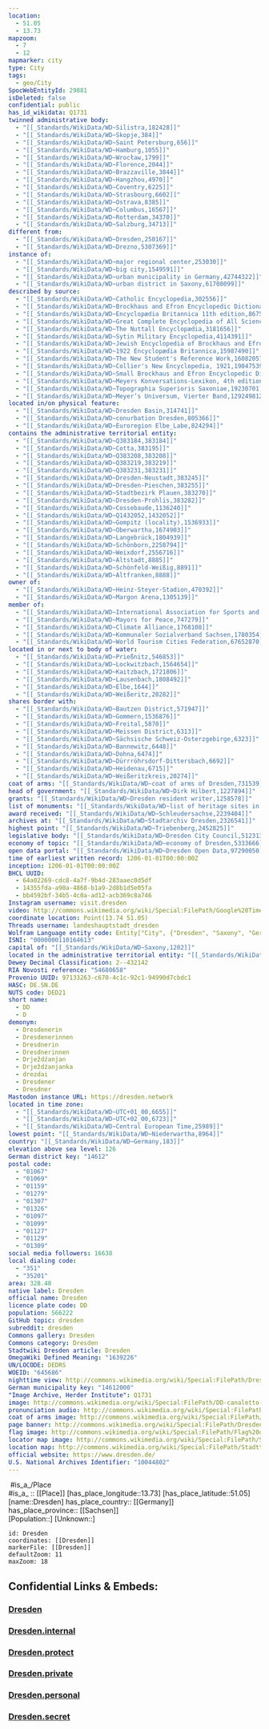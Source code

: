 ```yaml
---
location:
  - 51.05
  - 13.73
mapzoom:
  - 7
  - 12
mapmarker: city
type: City
tags:
  - geo/City
SpocWebEntityId: 29881
isDeleted: false
confidential: public
has_id_wikidata: Q1731
twinned administrative body:
  - "[[_Standards/WikiData/WD~Silistra,182428]]"
  - "[[_Standards/WikiData/WD~Skopje,384]]"
  - "[[_Standards/WikiData/WD~Saint Petersburg,656]]"
  - "[[_Standards/WikiData/WD~Hamburg,1055]]"
  - "[[_Standards/WikiData/WD~Wrocław,1799]]"
  - "[[_Standards/WikiData/WD~Florence,2044]]"
  - "[[_Standards/WikiData/WD~Brazzaville,3844]]"
  - "[[_Standards/WikiData/WD~Hangzhou,4970]]"
  - "[[_Standards/WikiData/WD~Coventry,6225]]"
  - "[[_Standards/WikiData/WD~Strasbourg,6602]]"
  - "[[_Standards/WikiData/WD~Ostrava,8385]]"
  - "[[_Standards/WikiData/WD~Columbus,16567]]"
  - "[[_Standards/WikiData/WD~Rotterdam,34370]]"
  - "[[_Standards/WikiData/WD~Salzburg,34713]]"
different from:
  - "[[_Standards/WikiData/WD~Dresden,250167]]"
  - "[[_Standards/WikiData/WD~Drezno,5307369]]"
instance of:
  - "[[_Standards/WikiData/WD~major regional center,253030]]"
  - "[[_Standards/WikiData/WD~big city,1549591]]"
  - "[[_Standards/WikiData/WD~urban municipality in Germany,42744322]]"
  - "[[_Standards/WikiData/WD~urban district in Saxony,61708099]]"
described by source:
  - "[[_Standards/WikiData/WD~Catholic Encyclopedia,302556]]"
  - "[[_Standards/WikiData/WD~Brockhaus and Efron Encyclopedic Dictionary,602358]]"
  - "[[_Standards/WikiData/WD~Encyclopædia Britannica 11th edition,867541]]"
  - "[[_Standards/WikiData/WD~Great Complete Encyclopedia of All Sciences and Arts,1547546]]"
  - "[[_Standards/WikiData/WD~The Nuttall Encyclopædia,3181656]]"
  - "[[_Standards/WikiData/WD~Sytin Military Encyclopedia,4114391]]"
  - "[[_Standards/WikiData/WD~Jewish Encyclopedia of Brockhaus and Efron,4173137]]"
  - "[[_Standards/WikiData/WD~1922 Encyclopædia Britannica,15987490]]"
  - "[[_Standards/WikiData/WD~The New Student's Reference Work,16082057]]"
  - "[[_Standards/WikiData/WD~Collier's New Encyclopedia, 1921,19047539]]"
  - "[[_Standards/WikiData/WD~Small Brockhaus and Efron Encyclopedic Dictionary,19180675]]"
  - "[[_Standards/WikiData/WD~Meyers Konversations-Lexikon, 4th edition (1885–1890),19219752]]"
  - "[[_Standards/WikiData/WD~Topographia Superioris Saxoniae,19230701]]"
  - "[[_Standards/WikiData/WD~Meyer’s Universum, Vierter Band,129249812]]"
located in/on physical feature:
  - "[[_Standards/WikiData/WD~Dresden Basin,314741]]"
  - "[[_Standards/WikiData/WD~conurbation Dresden,805366]]"
  - "[[_Standards/WikiData/WD~Euroregion Elbe_Labe,824294]]"
contains the administrative territorial entity:
  - "[[_Standards/WikiData/WD~Q383184,383184]]"
  - "[[_Standards/WikiData/WD~Cotta,383195]]"
  - "[[_Standards/WikiData/WD~Q383208,383208]]"
  - "[[_Standards/WikiData/WD~Q383219,383219]]"
  - "[[_Standards/WikiData/WD~Q383231,383231]]"
  - "[[_Standards/WikiData/WD~Dresden-Neustadt,383245]]"
  - "[[_Standards/WikiData/WD~Dresden-Pieschen,383255]]"
  - "[[_Standards/WikiData/WD~Stadtbezirk Plauen,383270]]"
  - "[[_Standards/WikiData/WD~Dresden-Prohlis,383282]]"
  - "[[_Standards/WikiData/WD~Cossebaude,1136240]]"
  - "[[_Standards/WikiData/WD~Q1432052,1432052]]"
  - "[[_Standards/WikiData/WD~Gompitz (locality),1536933]]"
  - "[[_Standards/WikiData/WD~Oberwartha,1674903]]"
  - "[[_Standards/WikiData/WD~Langebrück,1804939]]"
  - "[[_Standards/WikiData/WD~Schönborn,2258794]]"
  - "[[_Standards/WikiData/WD~Weixdorf,2556716]]"
  - "[[_Standards/WikiData/WD~Altstadt,8885]]"
  - "[[_Standards/WikiData/WD~Schönfeld-Weißig,8891]]"
  - "[[_Standards/WikiData/WD~Altfranken,8888]]"
owner of:
  - "[[_Standards/WikiData/WD~Heinz-Steyer-Stadion,470392]]"
  - "[[_Standards/WikiData/WD~Margon Arena,1305139]]"
member of:
  - "[[_Standards/WikiData/WD~International Association for Sports and Leisure Facilities,475646]]"
  - "[[_Standards/WikiData/WD~Mayors for Peace,747279]]"
  - "[[_Standards/WikiData/WD~Climate Alliance,1768108]]"
  - "[[_Standards/WikiData/WD~Kommunaler Sozialverband Sachsen,1780354]]"
  - "[[_Standards/WikiData/WD~World Tourism Cities Federation,67652870]]"
located in or next to body of water:
  - "[[_Standards/WikiData/WD~Prießnitz,546853]]"
  - "[[_Standards/WikiData/WD~Lockwitzbach,1564654]]"
  - "[[_Standards/WikiData/WD~Kaitzbach,1721806]]"
  - "[[_Standards/WikiData/WD~Lausenbach,1808492]]"
  - "[[_Standards/WikiData/WD~Elbe,1644]]"
  - "[[_Standards/WikiData/WD~Weißeritz,20282]]"
shares border with:
  - "[[_Standards/WikiData/WD~Bautzen District,571947]]"
  - "[[_Standards/WikiData/WD~Gommern,1536876]]"
  - "[[_Standards/WikiData/WD~Freital,5870]]"
  - "[[_Standards/WikiData/WD~Meissen District,6313]]"
  - "[[_Standards/WikiData/WD~Sächsische Schweiz-Osterzgebirge,6323]]"
  - "[[_Standards/WikiData/WD~Bannewitz,6448]]"
  - "[[_Standards/WikiData/WD~Dohna,6474]]"
  - "[[_Standards/WikiData/WD~Dürrröhrsdorf-Dittersbach,6692]]"
  - "[[_Standards/WikiData/WD~Heidenau,6715]]"
  - "[[_Standards/WikiData/WD~Weißeritzkreis,20274]]"
coat of arms: "[[_Standards/WikiData/WD~coat of arms of Dresden,731539]]"
head of government: "[[_Standards/WikiData/WD~Dirk Hilbert,1227894]]"
grants: "[[_Standards/WikiData/WD~Dresden resident writer,1258578]]"
list of monuments: "[[_Standards/WikiData/WD~list of heritage sites in Dresden,1842110]]"
award received: "[[_Standards/WikiData/WD~Schleudersachse,2239404]]"
archives at: "[[_Standards/WikiData/WD~Stadtarchiv Dresden,2326541]]"
highest point: "[[_Standards/WikiData/WD~Triebenberg,2452825]]"
legislative body: "[[_Standards/WikiData/WD~Dresden City Council,5123134]]"
economy of topic: "[[_Standards/WikiData/WD~economy of Dresden,5333666]]"
open data portal: "[[_Standards/WikiData/WD~Dresden Open Data,97290050]]"
time of earliest written record: 1206-01-01T00:00:00Z
inception: 1206-01-01T00:00:00Z
BHCL UUID:
  - 64a02269-cdc8-4a7f-9b4d-283aaec0d5df
  - 14355fda-a90a-4868-b1a9-2d8b1d5e05fa
  - bb4592bf-34b5-4c0a-ad12-acb369c8a746
Instagram username: visit.dresden
video: http://commons.wikimedia.org/wiki/Special:FilePath/Google%20Timelapse-%20Dresden%2C%20Germany.webm
coordinate location: Point(13.74 51.05)
Threads username: landeshauptstadt_dresden
Wolfram Language entity code: Entity["City", {"Dresden", "Saxony", "Germany"}]
ISNI: "0000000110164613"
capital of: "[[_Standards/WikiData/WD~Saxony,1202]]"
located in the administrative territorial entity: "[[_Standards/WikiData/WD~Saxony,1202]]"
Dewey Decimal Classification: 2--432142
RIA Novosti reference: "54680658"
Provenio UUID: 97133263-c670-4c1c-92c1-94990d7cbdc1
HASC: DE.SN.DE
NUTS code: DED21
short name:
  - DD
  - D
demonym:
  - Dresdenerin
  - Dresdenerinnen
  - Dresdnerin
  - Dresdnerinnen
  - Drježdźanjan
  - Drježdźanjanka
  - drezdai
  - Dresdener
  - Dresdner
Mastodon instance URL: https://dresden.network
located in time zone:
  - "[[_Standards/WikiData/WD~UTC+01_00,6655]]"
  - "[[_Standards/WikiData/WD~UTC+02_00,6723]]"
  - "[[_Standards/WikiData/WD~Central European Time,25989]]"
lowest point: "[[_Standards/WikiData/WD~Niederwartha,8964]]"
country: "[[_Standards/WikiData/WD~Germany,183]]"
elevation above sea level: 126
German district key: "14612"
postal code:
  - "01067"
  - "01069"
  - "01159"
  - "01279"
  - "01307"
  - "01326"
  - "01097"
  - "01099"
  - "01127"
  - "01129"
  - "01309"
social media followers: 16638
local dialing code:
  - "351"
  - "35201"
area: 328.48
native label: Dresden
official name: Dresden
licence plate code: DD
population: 566222
GitHub topic: dresden
subreddit: dresden
Commons gallery: Dresden
Commons category: Dresden
Stadtwiki Dresden article: Dresden
OmegaWiki Defined Meaning: "1639226"
UN/LOCODE: DEDRS
WOEID: "645686"
nighttime view: http://commons.wikimedia.org/wiki/Special:FilePath/Dresden%20from%20Albertbr%C3%BCcke.jpg
German municipality key: "14612000"
"Image Archive, Herder Institute": Q1731
image: http://commons.wikimedia.org/wiki/Special:FilePath/DD-canaletto-blick.jpg
pronunciation audio: http://commons.wikimedia.org/wiki/Special:FilePath/De-Dresden.oga
coat of arms image: http://commons.wikimedia.org/wiki/Special:FilePath/Dresden%20Stadtwappen.svg
page banner: http://commons.wikimedia.org/wiki/Special:FilePath/Dresden%20Wikivoyage%20banner.png
flag image: http://commons.wikimedia.org/wiki/Special:FilePath/Flag%20of%20Dresden.svg
locator map image: http://commons.wikimedia.org/wiki/Special:FilePath/Saxony%20DD.svg
location map: http://commons.wikimedia.org/wiki/Special:FilePath/Stadtteile%20in%20Dresden.svg
official website: https://www.dresden.de/
U.S. National Archives Identifier: "10044802"
---
```

﻿
﻿#is_a_/Place  
#is_a_ :: [[Place]] 
[has_place_longitude::13.73] 
[has_place_latitude::51.05] 
[name::Dresden] 
has_place_country:: [[Germany]]  
has_place_province:: [[Sachsen]]  
[Population::] 
[Unknown::] 


```leaflet
id: Dresden
coordinates: [[Dresden]] 
markerFile: [[Dresden]] 
defaultZoom: 11 
maxZoom: 18
```


## Confidential Links & Embeds: 

### [Dresden](/_public/Earth/Continent/Europe/Europe~Central/Germany/Germany~East/Sachsen/counties~Sachsen/Dresden.md) 

### [Dresden.internal](/_internal/Earth/Continent/Europe/Europe~Central/Germany/Germany~East/Sachsen/counties~Sachsen/Dresden.internal.md) 

### [Dresden.protect](/_protect/Earth/Continent/Europe/Europe~Central/Germany/Germany~East/Sachsen/counties~Sachsen/Dresden.protect.md) 

### [Dresden.private](/_private/Earth/Continent/Europe/Europe~Central/Germany/Germany~East/Sachsen/counties~Sachsen/Dresden.private.md) 

### [Dresden.personal](/_personal/Earth/Continent/Europe/Europe~Central/Germany/Germany~East/Sachsen/counties~Sachsen/Dresden.personal.md) 

### [Dresden.secret](/_secret/Earth/Continent/Europe/Europe~Central/Germany/Germany~East/Sachsen/counties~Sachsen/Dresden.secret.md) 
